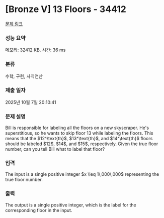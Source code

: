# [Bronze V] 13 Floors - 34412 

[문제 링크](https://www.acmicpc.net/problem/34412) 

### 성능 요약

메모리: 32412 KB, 시간: 36 ms

### 분류

수학, 구현, 사칙연산

### 제출 일자

2025년 10월 7일 20:10:41

### 문제 설명

<p>Bill is responsible for labeling all the floors on a new skyscraper. He's superstitious, so he wants to skip floor 13 while labeling the floors. This means that the $12^\text{th}$, $13^\text{th}$, and $14^\text{th}$ floors should be labeled $12$, $14$, and $15$, respectively. Given the true floor number, can you tell Bill what to label that floor?</p>

### 입력 

 <p>The input is a single positive integer $x \leq 1\,000\,000$ representing the true floor number.</p>

### 출력 

 <p>The output is a single positive integer, which is the label for the corresponding floor in the input.</p>

